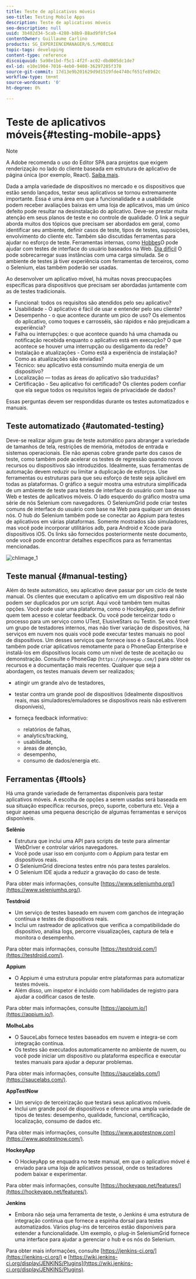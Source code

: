 ```yaml
---
title: Teste de aplicativos móveis
seo-title: Testing Mobile Apps
description: Teste de aplicativos móveis
seo-description: null
uuid: 3b402d34-5cab-4280-b8b9-88ad9f8fc5e4
contentOwner: Guillaume Carlino
products: SG_EXPERIENCEMANAGER/6.5/MOBILE
topic-tags: developing
content-type: reference
discoiquuid: 5a98e1bd-f5c1-4f2f-ac02-dbd005dc1de7
exl-id: e10e1904-7016-4eb0-9408-36297285f378
source-git-commit: 17d13e9b201629d9d1519fde4740cf651fe89d2c
workflow-type: tm+mt
source-wordcount: '0'
ht-degree: 0%

---
```


# Teste de aplicativos móveis{#testing-mobile-apps}

>[!NOTE]
>
>A Adobe recomenda o uso do Editor SPA para projetos que exigem renderização no lado do cliente baseada em estrutura de aplicativo de página única (por exemplo, React). [Saiba mais](/help/sites-developing/spa-overview.md).

Dada a ampla variedade de dispositivos no mercado e os dispositivos que estão sendo lançados, testar seus aplicativos se tornou extremamente importante. Essa é uma área em que a funcionalidade e a usabilidade podem receber avaliações baixas em uma loja de aplicativos, mas um único defeito pode resultar na desinstalação do aplicativo. Deve-se prestar muita atenção em seus planos de teste e no controle de qualidade. O link a seguir aborda muitos dos tópicos que precisam ser abordados em geral, como identificar seu ambiente, definir casos de teste, tipos de testes, suposições, envolvimento do cliente etc. Também são discutidas ferramentas para ajudar no esforço de teste. Ferramentas internas, como [Hobbes](/help/sites-developing/hobbes.md)O pode ajudar com testes de interface do usuário baseados na Web. [Dia difícil](/help/sites-developing/tough-day.md) O pode sobrecarregar suas instâncias com uma carga simulada. Se o ambiente de testes já tiver experiência com ferramentas de terceiros, como o Selenium, elas também poderão ser usadas.

Ao desenvolver um aplicativo móvel, há muitas novas preocupações específicas para dispositivos que precisam ser abordadas juntamente com as de testes tradicionais.

* Funcional: todos os requisitos são atendidos pelo seu aplicativo?
* Usabilidade - O aplicativo é fácil de usar e entender pelo seu cliente?
* Desempenho - o que acontece durante um pico de uso? Os elementos do aplicativo, como toques e carrosséis, são rápidos e não prejudicam a experiência?
* Falha ou interrupções: o que acontece quando há uma chamada ou notificação recebida enquanto o aplicativo está em execução? O que acontece se houver uma interrupção ou desligamento da rede?
* Instalação e atualizações - Como está a experiência de instalação? Como as atualizações são enviadas?
* Técnico: seu aplicativo está consumindo muita energia de um dispositivo?
* Localização — todas as áreas do aplicativo são traduzidas?
* Certificação - Seu aplicativo foi certificado? Os clientes podem confiar que ela segue todos os requisitos legais de privacidade de dados?

Essas perguntas devem ser respondidas durante os testes automatizados e manuais.

## Teste automatizado {#automated-testing}

Deve-se realizar algum grau de teste automático para abranger a variedade de tamanhos de tela, restrições de memória, métodos de entrada e sistemas operacionais. Ele não apenas cobre grande parte dos casos de teste, como também pode acelerar os testes de regressão quando novos recursos ou dispositivos são introduzidos. Idealmente, suas ferramentas de automação devem reduzir ou limitar a duplicação de esforços. Use ferramentas ou estruturas para que seu esforço de teste seja aplicável em todas as plataformas. O gráfico a seguir mostra uma estrutura simplificada de um ambiente de teste para testes de interface do usuário com base na Web e testes de aplicativos móveis. O lado esquerdo do gráfico mostra uma série de nós Selenium com navegadores. O SeleniumGrid pode criar testes comuns de interface do usuário com base na Web para qualquer um desses nós. O hub do Selenium também pode se conectar ao Appium para testes de aplicativos em várias plataformas. Somente mostrados são simuladores, mas você pode incorporar utilitários adb, para Android e Xcode para dispositivos iOS. Os links são fornecidos posteriormente neste documento, onde você pode encontrar detalhes específicos para as ferramentas mencionadas.

![chlimage_1](assets/chlimage_1.jpeg)

## Teste manual {#manual-testing}

Além do teste automático, seu aplicativo deve passar por um ciclo de teste manual. Os clientes que executam o aplicativo em um dispositivo real não podem ser duplicados por um script. Aqui você também tem muitas opções. Você pode usar uma plataforma, como o HockeyApp, para definir quem tem acesso e coletar feedback. Ou você pode terceirizar todo o processo para um serviço como UTest, ElusiveStars ou Testin. Se você tiver um grupo de testadores internos, mas não tiver variação de dispositivos, há serviços em nuvem nos quais você pode executar testes manuais no pool de dispositivos. Um desses serviços que fornece isso é o SauceLabs. Você também pode criar aplicativos remotamente para o PhoneGap Enterprise e instalá-los em dispositivos locais como um nível de teste de aceitação ou demonstração. Consulte o PhoneGap (`https://phonegap.com/`) para obter os recursos e a documentação mais recentes. Qualquer que seja a abordagem, os testes manuais devem ser realizados;

* atingir um grande alvo de testadores,
* testar contra um grande pool de dispositivos (idealmente dispositivos reais, mas simuladores/emuladores se dispositivos reais não estiverem disponíveis),
* forneça feedback informativo:

   * relatórios de falhas,
   * analytics/tracking,
   * usabilidade,
   * áreas de atenção,
   * desempenho,
   * consumo de dados/energia etc.

## Ferramentas {#tools}

Há uma grande variedade de ferramentas disponíveis para testar aplicativos móveis. A escolha de opções a serem usadas será baseada em sua situação específica: recursos, preço, suporte, cobertura etc. Veja a seguir apenas uma pequena descrição de algumas ferramentas e serviços disponíveis.

**Selênio**

* Estrutura que inclui uma API para scripts de teste para alimentar WebDriver e controlar vários navegadores.
* Você pode usar isso em conjunto com o Appium para testar em dispositivos reais.
* O SeleniumGrid direciona testes entre nós para testes paralelos.
* O Selenium IDE ajuda a reduzir a gravação do caso de teste.

Para obter mais informações, consulte [https://www.seleniumhq.org/](https://www.seleniumhq.org/).

**Testdroid**

* Um serviço de testes baseado em nuvem com ganchos de integração contínua e testes de dispositivos reais.
* Inclui um rastreador de aplicativos que verifica a compatibilidade do dispositivo, analisa logs, percorre visualizações, captura de tela e monitora o desempenho.

Para obter mais informações, consulte [https://testdroid.com/](https://testdroid.com/).

**Appium**

* O Appium é uma estrutura popular entre plataformas para automatizar testes móveis.
* Além disso, um inspetor é incluído com habilidades de registro para ajudar a codificar casos de teste.

Para obter mais informações, consulte [https://appium.io/](https://appium.io/).

**MolhoLabs**

* O SauceLabs fornece testes baseados em nuvem e integra-se com integração contínua.
* Os testes são executados automaticamente no ambiente de nuvem, ou você pode iniciar um dispositivo ou plataforma específica e executar testes manuais para ajudar a depurar problemas.

Para obter mais informações, consulte [https://saucelabs.com/](https://saucelabs.com/).

**AppTestNow**

* Um serviço de terceirização que testará seus aplicativos móveis.
* Inclui um grande pool de dispositivos e oferece uma ampla variedade de tipos de testes: desempenho, qualidade, funcional, certificação, localização, consumo de dados etc.

Para obter mais informações, consulte [https://www.apptestnow.com](https://www.apptestnow.com/).

**HockeyApp**

* O HockeyApp se enquadra no teste manual, em que o aplicativo móvel é enviado para uma loja de aplicativos pessoal, onde os testadores podem baixar e experimentar.

Para obter mais informações, consulte [https://hockeyapp.net/features/](https://hockeyapp.net/features/).

**Jenkins**

* Embora não seja uma ferramenta de teste, o Jenkins é uma estrutura de integração contínua que fornece a espinha dorsal para testes automatizados. Vários plug-ins de terceiros estão disponíveis para estender a funcionalidade. Um exemplo, o plug-in SeleniumGrid fornece uma interface para ajudar a gerenciar o hub e os nós do Selenium.

Para obter mais informações, consulte [https://jenkins-ci.org/](https://jenkins-ci.org/) e [https://wiki.jenkins-ci.org/display/JENKINS/Plugins](https://wiki.jenkins-ci.org/display/JENKINS/Plugins).
